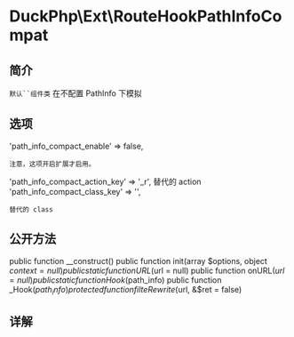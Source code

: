 # DuckPhp\Ext\RouteHookPathInfoCompat

## 简介
`默认``组件类` 在不配置 PathInfo 下模拟
## 选项

'path_info_compact_enable' => false,

    注意，这项开启扩展才启用。

'path_info_compact_action_key' => '_r',
    替代的 action
'path_info_compact_class_key' => '',

    替代的 class
## 公开方法
public function __construct()
public function init(array $options, object $context = null)
public static function URL($url = null)
public function onURL($url = null)
public static function Hook($path_info)
public function _Hook($path_info)
protected function filteRewrite($url, &$ret = false)

## 详解

    